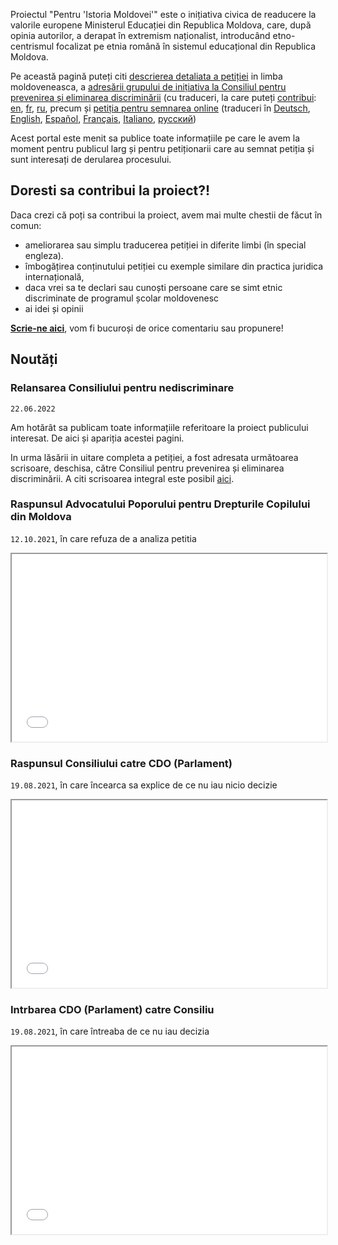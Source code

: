 Proiectul "Pentru 'Istoria Moldovei'" este o inițiativa civica de readucere la valorile europene Ministerul Educației din Republica Moldova, care, după opinia autorilor, a derapat în extremism naționalist, introducând etno-centrismul focalizat pe etnia română în sistemul educațional din Republica Moldova.  

Pe această pagină puteți citi [descrierea detaliata a petiției](/istoria/descriere) in limba moldoveneasca, a [adresării grupului de inițiativa la Consiliul pentru prevenirea și eliminarea discriminării](/istoria/egalitate-md) (cu traduceri, la care puteți [contribui](https://github.com/sdudnic/istoria): [en](/istoria/egalitate-en), [fr](/istoria/egalitate-fr), [ru](/istoria/egalitate-ru), precum și [petiția pentru semnarea online](https://www.petitieonline.com/history-md) (traduceri în [Deutsch](https://www.petitionen.com/history-md), [English](https://www.petitions.net/history-md), [Español](https://www.peticiones.net/history-md), [Français](https://www.petitionenligne.com/history-md), [Italiano](https://www.petizioni.com/history-md), [русский](https://ru.petitions.net/history-md))

Acest portal este menit sa publice toate informațiile pe care le avem la moment pentru publicul larg și pentru petiționarii care au semnat petiția și sunt interesați de derularea procesului. 

## Doresti sa contribui la proiect?!

Daca crezi că poți sa contribui la proiect, avem mai multe chestii de făcut în comun: 
- ameliorarea sau simplu traducerea petiției in diferite limbi (în special engleza). 
- îmbogățirea conținutului petiției cu exemple similare din practica juridica internațională, 
- daca vrei sa te declari sau cunoști persoane care se simt etnic discriminate de programul școlar moldovenesc
- ai idei și opinii

**[Scrie-ne aici](https://github.com/sdudnic/istoria/issues)**, vom fi bucuroși de orice comentariu sau propunere!


## Noutăți

### Relansarea Consiliului pentru nediscriminare
`22.06.2022`

Am hotărât sa publicam toate informațiile referitoare la proiect publicului interesat. De aici și apariția acestei pagini. 

In urma lăsării in uitare completa a petiției, a fost adresata următoarea scrisoare, deschisa, către Consiliul pentru prevenirea și eliminarea discriminării.
A citi scrisoarea integral este posibil [aici](/istoria/egalitate-22-06-2022). 

### Raspunsul Advocatului Poporului pentru Drepturile Copilului din Moldova 
`12.10.2021`, în care refuza de a analiza petitia
<iframe src="[](assets/2021_10_12_AnswerOmbudsman.pdf)" width="100%" height="300"></iframe>

### Raspunsul Consiliului catre CDO (Parlament)
`19.08.2021`, în care încearca sa explice de ce nu iau nicio decizie


<iframe src="/istoria/assets/2021_09_03_AnswerConsiliuToParl_03_1779.pdf" width="100%" height="300"></iframe>

### Intrbarea CDO (Parlament) catre Consiliu
`19.08.2021`, în care întreaba de ce nu iau decizia

<iframe src="/istoria/assets/2021_08_19_QuestionParlamentToConsiliu.pdf" width="100%" height="300"></iframe>

